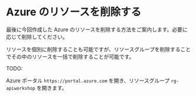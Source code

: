 # Azure のリソースを削除する

最後に今回作成した Azure のリソースを削除する方法をご案内します。必要に応じて削除してください。

リソースを個別に削除することも可能ですが、リソースグループを削除することでその中のリソースを一括で削除することが可能です。

TODO: 



Azure ポータル `https://portal.azure.com` を開き、リソースグループ `rg-apiworkshop` を開きます。

